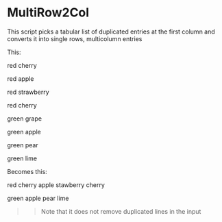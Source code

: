# MultiRow2Col

This script picks a tabular list of duplicated entries at the first column and converts it into single rows, multicolumn entries

This:


 red cherry
 
 red apple
 
 red strawberry
 
 red cherry
 
 green grape
 
 green apple
 
 green pear
 
 green lime


Becomes this:


 red cherry apple stawberry cherry
 
 green apple pear lime
 
 
 >> Note that it does not remove duplicated lines in the input
